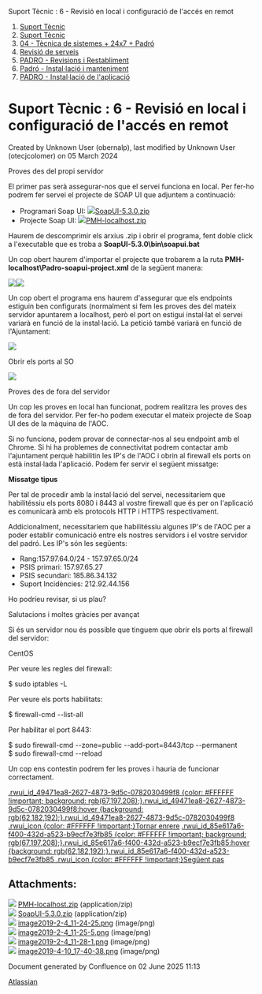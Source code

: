 Suport Tècnic : 6 - Revisió en local i configuració de l'accés en remot  

1.  [Suport Tècnic](index.md)
2.  [Suport Tècnic](13893782.md)
3.  [04 - Tècnica de sistemes + 24x7 + Padró](26313202.md)
4.  [Revisió de serveis](36340340.md)
5.  [PADRO - Revisions i Restabliment](PADRO---Revisions-i-Restabliment_118554712.md)
6.  [Padró - Instal·lació i manteniment](26313622.md)
7.  [PADRO - Instal·lació de l'aplicació](26313260.md)

Suport Tècnic : 6 - Revisió en local i configuració de l'accés en remot
=======================================================================

Created by Unknown User (obernalp), last modified by Unknown User (otecjcolomer) on 05 March 2024

Proves des del propi servidor

El primer pas serà assegurar-nos que el servei funciona en local. Per fer-ho podrem fer servei el projecte de SOAP UI que adjuntem a continuació:

*   Programari Soap UI: [![](download/resources/com.atlassian.confluence.plugins.confluence-view-file-macro:view-file-macro-resources/images/placeholder-small-zip.png)SoapUI-5.3.0.zip](/download/attachments/26313256/SoapUI-5.3.0.zip?version=1&modificationDate=1549275641000&api=v2)
*   Projecte Soap UI: [![](download/resources/com.atlassian.confluence.plugins.confluence-view-file-macro:view-file-macro-resources/images/placeholder-small-zip.png)PMH-localhost.zip](/download/attachments/26313256/PMH-localhost.zip?version=1&modificationDate=1549275463000&api=v2)

  

Haurem de descomprimir els arxius .zip i obrir el programa, fent doble click a l'executable que es troba a **SoapUI-5.3.0\\bin\\soapui.bat**

Un cop obert haurem d'importar el projecte que trobarem a la ruta **PMH-localhost\\Padro-soapui-project.xml** de la següent manera:

![](attachments/26313256/26317033.png)![](attachments/26313256/26317031.png)

  

Un cop obert el programa ens haurem d'assegurar que els endpoints estiguin ben configurats (normalment si fem les proves des del mateix servidor apuntarem a localhost, però el port on estigui instal·lat el servei variarà en funció de la instal·lació. La petició també variarà en funció de l'Ajuntament:

![](attachments/26313256/26317013.png)

Obrir els ports al SO

![](attachments/26313256/26314373.png)

Proves des de fora del servidor

Un cop les proves en local han funcionat, podrem realitzra les proves des de fora del servidor. Per fer-ho podem executar el mateix projecte de Soap UI des de la màquina de l'AOC.

Si no funciona, podem provar de connectar-nos al seu endpoint amb el Chrome. Si hi ha problemes de connectivitat podrem contactar amb l'ajuntament perquè habilitin les IP's de l'AOC i obrin al firewall els ports on està instal·lada l'aplicació. Podem fer servir el següent missatge:

**Missatge tipus**

Per tal de procedir amb la instal·lació del servei, necessitaríem que habilitéssiu els ports 8080 i 8443 al vostre firewall que és per on l'aplicació es comunicarà amb els protocols HTTP i HTTPS respectivament.

Addicionalment, necessitaríem que habilitéssiu algunes IP's de l'AOC per a poder establir comunicació entre els nostres servidors i el vostre servidor del padró. Les IP's són les següents:

*   Rang:157.97.64.0/24 - 157.97.65.0/24
*   PSIS primari: 157.97.65.27
*   PSIS secundari: 185.86.34.132
*   Suport Incidències: 212.92.44.156

Ho podríeu revisar, si us plau?

Salutacions i moltes gràcies per avançat

Si és un servidor nou és possible que tinguem que obrir els ports al firewall del servidor:

CentOS

Per veure les regles del firewall:

$ sudo iptables -L

Per veure els ports habilitats:  

$ firewall-cmd --list-all  

Per habilitar el port 8443:

$ sudo firewall-cmd --zone=public --add-port=8443/tcp --permanent  
$ sudo firewall-cmd --reload

  

Un cop ens contestin podrem fer les proves i hauria de funcionar correctament.

[.rwui\_id\_49471ea8-2627-4873-9d5c-0782030499f8 {color: #FFFFFF !important; background: rgb(67,197,208);}.rwui\_id\_49471ea8-2627-4873-9d5c-0782030499f8:hover {background: rgb(62,182,192);}.rwui\_id\_49471ea8-2627-4873-9d5c-0782030499f8 .rwui\_icon {color: #FFFFFF !important;}Tornar enrere](https://steps.everis.com/confluence/pages/viewpage.action?pageId=1136657281 "Tornar enrere") [.rwui\_id\_85e617a6-f400-432d-a523-b9ecf7e3fb85 {color: #FFFFFF !important; background: rgb(67,197,208);}.rwui\_id\_85e617a6-f400-432d-a523-b9ecf7e3fb85:hover {background: rgb(62,182,192);}.rwui\_id\_85e617a6-f400-432d-a523-b9ecf7e3fb85 .rwui\_icon {color: #FFFFFF !important;}Següent pas](https://steps.everis.com/confluence/display/AOC/7+-+Configuracions+a+l%27AOC "Següent pas")

Attachments:
------------

![](images/icons/bullet_blue.gif) [PMH-localhost.zip](attachments/26313256/26316968.zip) (application/zip)  
![](images/icons/bullet_blue.gif) [SoapUI-5.3.0.zip](attachments/26313256/26317027.zip) (application/zip)  
![](images/icons/bullet_blue.gif) [image2019-2-4\_11-24-25.png](attachments/26313256/26317033.png) (image/png)  
![](images/icons/bullet_blue.gif) [image2019-2-4\_11-25-5.png](attachments/26313256/26317031.png) (image/png)  
![](images/icons/bullet_blue.gif) [image2019-2-4\_11-28-1.png](attachments/26313256/26317013.png) (image/png)  
![](images/icons/bullet_blue.gif) [image2019-4-10\_17-40-38.png](attachments/26313256/26314373.png) (image/png)  

Document generated by Confluence on 02 June 2025 11:13

[Atlassian](http://www.atlassian.com/)